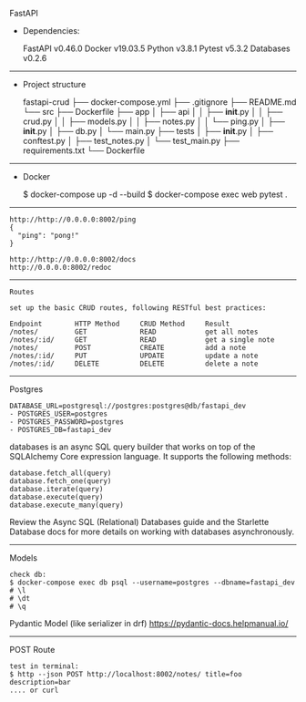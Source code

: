FastAPI 

* Dependencies:


    FastAPI v0.46.0
    Docker v19.03.5
    Python v3.8.1
    Pytest v5.3.2
    Databases v0.2.6
    
*********************************

* Project structure


    fastapi-crud
        ├── docker-compose.yml
        ├── .gitignore
        ├── README.md
        └── src
            ├── Dockerfile
            ├── app
            │   ├── api
            │   │   ├── __init__.py
            │   │   ├── crud.py
            │   │   ├── models.py
            │   │   ├── notes.py
            │   │   └── ping.py
            │   ├── __init__.py
            │   ├── db.py
            │   └── main.py
            ├── tests
            │   ├── __init__.py
            │   ├── conftest.py
            │   ├── test_notes.py
            │   └── test_main.py
            ├── requirements.txt
            └── Dockerfile
*********************************************

* Docker


    $ docker-compose up -d --build
    $ docker-compose exec web pytest .



*************************
    http://http://0.0.0.0:8002/ping
    {
      "ping": "pong!"
    }

    http://http://0.0.0.0:8002/docs    
    http://0.0.0.0:8002/redoc

***********************
    Routes

    set up the basic CRUD routes, following RESTful best practices:
    
    Endpoint 	    HTTP Method 	CRUD Method 	Result
    /notes/ 	    GET 	        READ 	        get all notes
    /notes/:id/ 	GET 	        READ 	        get a single note
    /notes/ 	    POST 	        CREATE 	        add a note
    /notes/:id/ 	PUT 	        UPDATE 	        update a note
    /notes/:id/ 	DELETE 	        DELETE 	        delete a note
***************************
Postgres 
 
    DATABASE_URL=postgresql://postgres:postgres@db/fastapi_dev
    - POSTGRES_USER=postgres
    - POSTGRES_PASSWORD=postgres
    - POSTGRES_DB=fastapi_dev


databases is an async SQL query builder that works on top of the SQLAlchemy Core expression language. It supports the following methods:

    database.fetch_all(query)
    database.fetch_one(query)
    database.iterate(query)
    database.execute(query)
    database.execute_many(query)

Review the Async SQL (Relational) Databases guide and the Starlette Database docs for more details on working with databases asynchronously.

***************************
Models

    check db:
    $ docker-compose exec db psql --username=postgres --dbname=fastapi_dev
    # \l
    # \dt
    # \q

Pydantic Model (like serializer in drf)
https://pydantic-docs.helpmanual.io/
*******************************************
POST Route

    test in terminal:
    $ http --json POST http://localhost:8002/notes/ title=foo description=bar
    .... or curl